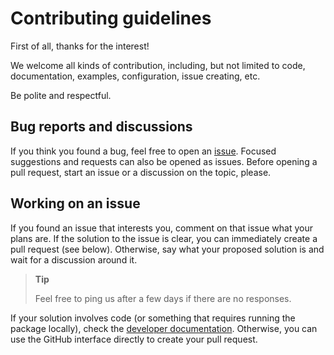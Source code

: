 # Contributing guidelines

First of all, thanks for the interest!

We welcome all kinds of contribution, including, but not limited to code, documentation, examples, configuration, issue creating, etc.

Be polite and respectful.

## Bug reports and discussions

If you think you found a bug, feel free to open an [issue](https://github.com/abelsiqueira/COPIERTemplate.jl/issues).
Focused suggestions and requests can also be opened as issues.
Before opening a pull request, start an issue or a discussion on the topic, please.

## Working on an issue

If you found an issue that interests you, comment on that issue what your plans are.
If the solution to the issue is clear, you can immediately create a pull request (see below).
Otherwise, say what your proposed solution is and wait for a discussion around it.

> **Tip**
>
> Feel free to ping us after a few days if there are no responses.

If your solution involves code (or something that requires running the package locally), check the [developer documentation](developer.md).
Otherwise, you can use the GitHub interface directly to create your pull request.
